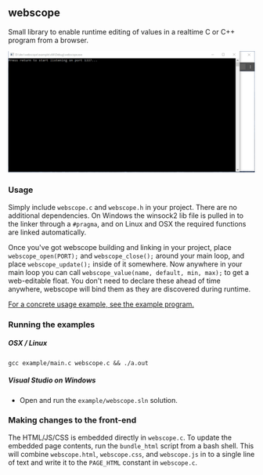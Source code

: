 ## webscope
Small library to enable runtime editing of values in a realtime C or C++ program from a browser.

![Demo](https://github.com/jaburns/webscope/raw/master/example/demo.gif)

### Usage
Simply include `webscope.c` and `webscope.h` in your project. There are no additional dependencies. On Windows the winsock2 lib file is pulled in to the linker through a `#pragma`, and on Linux and OSX the required functions are linked automatically.

Once you've got webscope building and linking in your project, place `webscope_open(PORT);` and `webscope_close();` around your main loop, and place `webscope_update();` inside of it somewhere. Now anywhere in your main loop you can call `webscope_value(name, default, min, max);` to get a web-editable float. You don't need to declare these ahead of time anywhere, webscope will bind them as they are discovered during runtime.

[For a concrete usage example, see the example program.](https://github.com/jaburns/webscope/blob/master/example/main.c)

### Running the examples

##### OSX / Linux
```
gcc example/main.c webscope.c && ./a.out
```
##### Visual Studio on Windows
- Open and run the `example/webscope.sln` solution.

### Making changes to the front-end
The HTML/JS/CSS is embedded directly in `webscope.c`. To update the embedded page contents, run the `bundle_html` script from a bash shell. This will combine `webscope.html`, `webscope.css`, and `webscope.js` in to a single line of text and write it to the `PAGE_HTML` constant in `webscope.c`.
